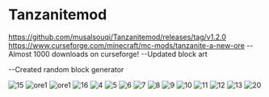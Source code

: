 # Tanzanitemod
https://github.com/musalsouqi/Tanzanitemod/releases/tag/v1.2.0
https://www.curseforge.com/minecraft/mc-mods/tanzanite-a-new-ore -- Almost 1000 downloads on curseforge!
--Updated block art

--Created random block generator

<img src="https://i.ibb.co/6Fq7ccn/15.png" alt="15" border="0"></a>
<img src="https://i.ibb.co/R4rpbgJ/ore1.png" alt="ore1" border="0">
<img src="https://i.ibb.co/V9LcKqT/ored.png" alt="ore1" border="0">
<img src="https://i.ibb.co/k5KMDDV/16.png" alt="16" border="0">
<img src="https://i.ibb.co/jkWCMPR/4.png" alt="4" border="0">
<img src="https://i.ibb.co/jDT15TK/5.png" alt="5" border="0">
<img src="https://i.ibb.co/zhYYh6n/6.png" alt="6" border="0">
<img src="https://i.ibb.co/6nrwMhF/7.png" alt="7" border="0">
<img src="https://i.ibb.co/bzgrPrw/8.png" alt="8" border="0">
<img src="https://i.ibb.co/tJwjp5x/9.png" alt="9" border="0">
<img src="https://i.ibb.co/c1S9fKD/10.png" alt="10" border="0">
<img src="https://i.ibb.co/SJtGjKk/11.png" alt="11" border="0">
<img src="https://i.ibb.co/7WPBk45/12.png" alt="12" border="0">
<img src="https://i.ibb.co/QHjxYS7/13.png" alt="13" border="0">
<img src="https://i.ibb.co/tJp3Yxy/20.png" alt="20" border="0">
